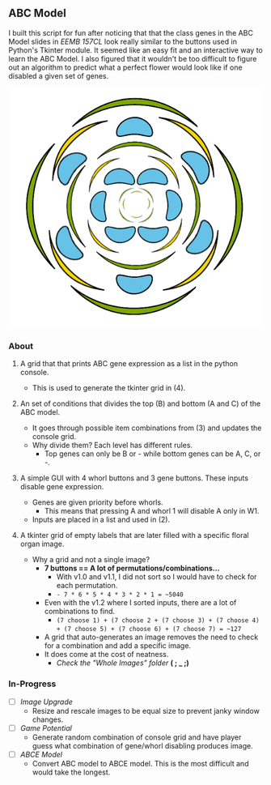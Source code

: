 ## ABC Model
I built this script for fun after noticing that that the class genes in the ABC Model 
slides in *EEMB 157CL* look really similar to the buttons used in Python's Tkinter module. It seemed like an easy fit 
and an interactive way to learn the ABC Model. I also figured that it wouldn't be too difficult to figure out an 
algorithm to predict what a perfect flower would look like if one disabled a given set of genes.

![](Images/Whole%20Images/No%20C%20in%20W4,%20B+C%20in%20W1+4.png)

### About
1. A grid that that prints ABC gene expression as a list in the python console.
	* This is used to generate the tkinter grid in (4).

2. An set of conditions that divides the top (B) and bottom (A and C) of the ABC model.
	* It goes through possible item combinations from (3) and updates the console grid.
	* Why divide them? Each level has different rules. 
  		* Top genes can only be B or - while bottom genes can be A, C, or -. 

3. A simple GUI with 4 whorl buttons and 3 gene buttons. These inputs disable gene expression.
	* Genes are given priority before whorls.
		* This means that pressing A and whorl 1 will disable A only in W1.
	* Inputs are placed in a list and used in (2).

4. A tkinter grid of empty labels that are later filled with a specific floral organ image.
	* Why a grid and not a single image?
		* **7 buttons == A lot of permutations/combinations...**
			* With v1.0 and v1.1, I did not sort so I would have to check for each permutation.
			* `- 7 * 6 * 5 * 4 * 3 * 2 * 1 = ~5040`
		* Even with the v1.2 where I sorted inputs, there are a lot of combinations to find.   
			* `(7 choose 1) + (7 choose 2 + (7 choose 3) + (7 choose 4) + (7 choose 5) + (7 choose 6) + (7 choose 7) = ~127`
		* A grid that auto-generates an image removes the need to check for a combination and
		add a specific image. 
		* It does come at the cost of neatness.
			* *Check the "Whole Images" folder* **( ; _ ;)**

### In-Progress

- [ ] *Image Upgrade*
	- Resize and rescale images to be equal size to prevent janky window changes.
- [ ] *Game Potential*
	- Generate random combination of console grid and have player guess what combination of gene/whorl disabling produces image.
- [ ] *ABCE Model*
	- Convert ABC model to ABCE model. This is the most difficult and would take the longest.
